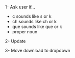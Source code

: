 1- Ask user if...
- c sounds like s or k
- ch sounds like ch or k
- que sounds like que or k
- proper noun

2- Update 

3- Move download to dropdown